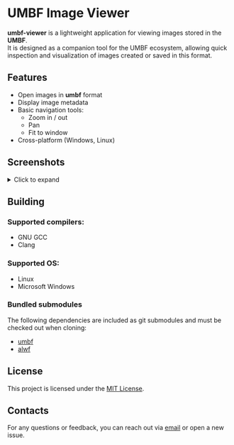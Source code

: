 # UMBF Image Viewer

**umbf-viewer** is a lightweight application for viewing images stored in the **UMBF**.  
It is designed as a companion tool for the UMBF ecosystem, allowing quick inspection and visualization of images created or saved in this format.

## Features

- Open images in **umbf** format  
- Display image metadata 
- Basic navigation tools:
  - Zoom in / out  
  - Pan  
  - Fit to window  
- Cross-platform (Windows, Linux)

## Screenshots
<details>
  <summary>Click to expand</summary>
  <a href="/app3d-public/umbf-viewer/raw/branch/main/screenshots/loader.png">
    <img src="./screenshots/loader.png" alt="screenshot" width="350"/>
  </a>
  <a href="/app3d-public/umbf-viewer/raw/branch/main/screenshots/view.png">
    <img src="./screenshots/view.png" alt="screenshot" width="350"/>
  </a>
</details>


## Building
### Supported compilers:
- GNU GCC
- Clang

### Supported OS:
- Linux
- Microsoft Windows

### Bundled submodules
The following dependencies are included as git submodules and must be checked out when cloning:

- [umbf](/app3d-public/umbf)
- [alwf](/app3d-public/alwf)

## License
This project is licensed under the [MIT License](LICENSE).

## Contacts
For any questions or feedback, you can reach out via [email](mailto:wusikijeronii@gmail.com) or open a new issue.